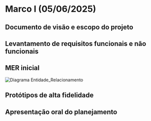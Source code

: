 # Marco I (05/06/2025)
## Documento de visão e escopo do projeto
## Levantamento de requisitos funcionais e não funcionais
## MER inicial
![Diagrama Entidade_Relacionamento](quadra-livre-crateus/der.png)
## Protótipos de alta fidelidade
## Apresentação oral do planejamento
